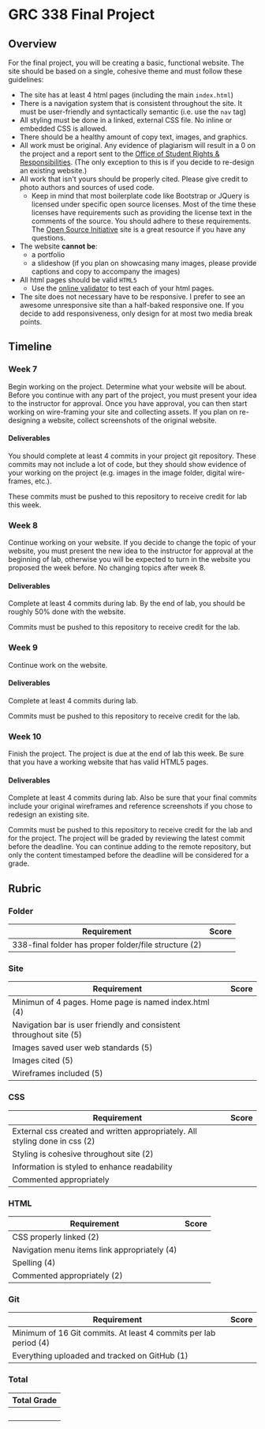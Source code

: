 # GRC 338 Final Project

## Overview
For the final project, you will be creating a basic, functional website. The site should be based on a single, cohesive theme and must follow these guidelines:

- The site has at least 4 html pages (including the main `index.html`)
- There is a navigation system that is consistent throughout the site. It must be user-friendly and syntactically semantic (i.e. use the `nav` tag)
- All styling must be done in a linked, external CSS file. No inline or embedded CSS is allowed.
- There should be a healthy amount of copy text, images, and graphics.
- All work must be original. Any evidence of plagiarism will result in a 0 on the project and a report sent to the [Office of Student Rights & Responsibilities](http://www.osrr.calpoly.edu/plagiarism). (The only exception to this is if you decide to re-design an existing website.)
- All work that isn't yours should be properly cited. Please give credit to photo authors and sources of used code.
    - Keep in mind that most boilerplate code like Bootstrap or JQuery is licensed under specific open source licenses. Most of the time these licenses have requirements such as providing the license text in the comments of the source. You should adhere to these requirements. The [Open Source Initiative](https://opensource.org/licenses) site is a great resource if you have any questions.
- The website **cannot be**:
    - a portfolio
    - a slideshow (if you plan on showcasing many images, please provide captions and copy to accompany the images)
- All html pages should be valid `HTML5`
    - Use the [online validator](https://validator.w3.org) to test each of your html pages.
- The site does not necessary have to be responsive. I prefer to see an awesome unresponsive site than a half-baked responsive one. If you decide to add responsiveness, only design for at most two media break points.

## Timeline
### Week 7
Begin working on the project. Determine what your website will be about. Before you continue with any part of the project, you must present your idea to the instructor for approval. Once you have approval, you can then start working on wire-framing your site and collecting assets. If you plan on re-designing a website, collect screenshots of the original website.

#### Deliverables
You should complete at least 4 commits in your project git repository. These commits may not include a lot of code, but they should show evidence of your working on the project (e.g. images in the image folder, digital wire-frames, etc.).

These commits must be pushed to this repository to receive credit for lab this week.

### Week 8
Continue working on your website. If you decide to change the topic of your website, you must present the new idea to the instructor for approval at the beginning of lab, otherwise you will be expected to turn in the website you proposed the week before. No changing topics after week 8.

#### Deliverables
Complete at least 4 commits during lab. By the end of lab, you should be roughly 50% done with the website.

Commits must be pushed to this repository to receive credit for the lab.

### Week 9
Continue work on the website.

#### Deliverables
Complete at least 4 commits during lab.

Commits must be pushed to this repository to receive credit for the lab.

### Week 10
Finish the project. The project is due at the end of lab this week. Be sure that you have a working website that has valid HTML5 pages.

#### Deliverables
Complete at least 4 commits during lab. Also be sure that your final commits include your original wireframes and reference screenshots if you chose to redesign an existing site.

Commits must be pushed to this repository to receive credit for the lab and for the project. The project will be graded by reviewing the latest commit before the deadline. You can continue adding to the remote repository, but only the content timestamped before the deadline will be considered for a grade.

## Rubric

### Folder
| Requirement  | Score |
|---------|---------|
| 338-final folder has proper folder/file structure (2) | &nbsp; |

### Site
| Requirement | Score |
|---------|---------|
| Minimun of 4 pages. Home page is named index.html (4)              |   |
| Navigation bar is user friendly and consistent throughout site (5) |   |
| Images saved user web standards (5)                                |   |
| Images cited (5)                                                   |   |
| Wireframes included (5)                                            | &nbsp; |

### CSS
| Requirement | Score |
|---------|---------|
| External css created and written appropriately. All styling done in css (2) |   |
| Styling is cohesive throughout site (2)                                     |   |
| Information is styled to enhance readability                                |   |
| Commented appropriately                                                     | &nbsp; |

### HTML
| Requirement | Score |
|---------|---------|
| CSS properly linked (2)                       |   |
| Navigation menu items link appropriately (4)  |   |
| Spelling (4)                                  |   |
| Commented appropriately (2)                   | &nbsp; |

### Git
| Requirement | Score |
|---------|---------|
| Minimum of 16 Git commits. At least 4 commits per lab period (4) |   |
| Everything uploaded and tracked on GitHub (1)                    | &nbsp; |

### Total
| Total Grade |
|-------|
|   &nbsp;   |
